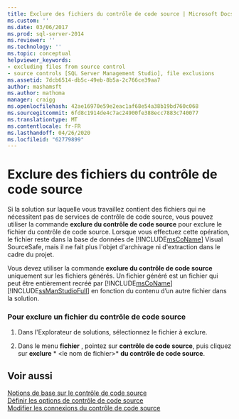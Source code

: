 ```yaml
---
title: Exclure des fichiers du contrôle de code source | Microsoft Docs
ms.custom: ''
ms.date: 03/06/2017
ms.prod: sql-server-2014
ms.reviewer: ''
ms.technology: ''
ms.topic: conceptual
helpviewer_keywords:
- excluding files from source control
- source controls [SQL Server Management Studio], file exclusions
ms.assetid: 7dcb6514-db5c-49eb-8b5a-2c766ce39aa7
author: mashamsft
ms.author: mathoma
manager: craigg
ms.openlocfilehash: 42ae16970e59e2eac1af68e54a38b19bd760c068
ms.sourcegitcommit: 6fd8c1914de4c7ac24900fe388ecc7883c740077
ms.translationtype: MT
ms.contentlocale: fr-FR
ms.lasthandoff: 04/26/2020
ms.locfileid: "62779899"
---
```

# <a name="exclude-files-from-source-control"></a>Exclure des fichiers du contrôle de code source
  Si la solution sur laquelle vous travaillez contient des fichiers qui ne nécessitent pas de services de contrôle de code source, vous pouvez utiliser la commande **exclure du contrôle de code source** pour exclure le fichier du contrôle de code source. Lorsque vous effectuez cette opération, le fichier reste dans la base de données de [!INCLUDE[msCoName](../includes/msconame-md.md)] Visual SourceSafe, mais il ne fait plus l'objet d'archivage ni d'extraction dans le cadre du projet.  
  
 Vous devez utiliser la commande **exclure du contrôle de code source** uniquement sur les fichiers générés. Un fichier généré est un fichier qui peut être entièrement recréé par [!INCLUDE[msCoName](../includes/msconame-md.md)] [!INCLUDE[ssManStudioFull](../includes/ssmanstudiofull-md.md)] en fonction du contenu d’un autre fichier dans la solution.  
  
### <a name="to-exclude-a-file-from-source-control"></a>Pour exclure un fichier du contrôle de code source  
  
1.  Dans l'Explorateur de solutions, sélectionnez le fichier à exclure.  
  
2.  Dans le menu **fichier** , pointez sur **contrôle de code source**, puis cliquez sur **exclure** * \<le nom de fichier>* **du contrôle de code source**.  
  
## <a name="see-also"></a>Voir aussi  
 [Notions de base sur le contrôle de code source](../../2014/database-engine/source-control-basics.md)   
 [Définir les options de contrôle de code source](../../2014/database-engine/set-source-control-options.md)   
 [Modifier les connexions du contrôle de code source](../../2014/database-engine/change-source-control-connections.md)  
  
  
